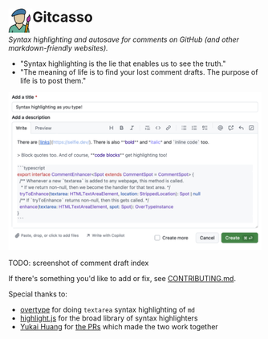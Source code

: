 # <img align="left" src="public/icons/icon-128.png" width=48 height=48> Gitcasso

*Syntax highlighting and autosave for comments on GitHub (and other markdown-friendly websites).*

- "Syntax highlighting is the lie that enables us to see the truth."
- "The meaning of life is to find your lost comment drafts. The purpose of life is to post them."

![screenshot of syntax highlighting in the edit pane of a GitHub issue](.github/screenshot_highlighting.png)

TODO: screenshot of comment draft index

If there's something you'd like to add or fix, see [CONTRIBUTING.md](CONTRIBUTING.md).

Special thanks to:
- [overtype](https://overtype.dev/) for doing `textarea` syntax highlighting of `md`
- [highlight.js](https://highlightjs.org/) for the broad library of syntax highlighters
- [Yukai Huang](https://github.com/Yukaii) for [the PRs](https://github.com/panphora/overtype/issues?q=is%3Apr+author%3AYukaii) which made the two work together